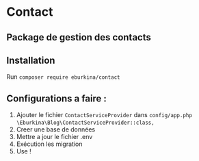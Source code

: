 # Contact
## Package de gestion des contacts

## Installation
  Run `composer require eburkina/contact`
  
  ## Configurations a faire :
  
1. Ajouter le fichier `ContactServiceProvider` dans `config/app.php` 
     `\Eburkina\Blog\ContactServiceProvider::class,`
4. Creer une base de données
5. Mettre a jour le fichier .env
6. Exécution les migration
7. Use !
